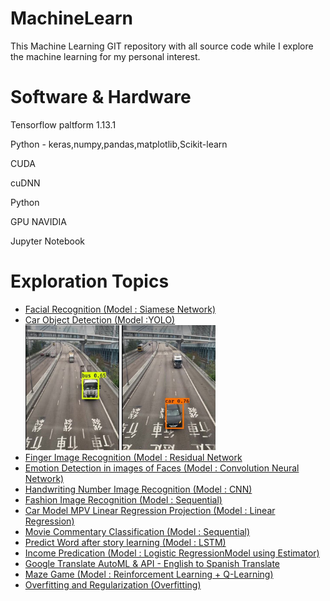 # MachineLearn

This Machine Learning GIT repository with all source code while I explore the machine learning for my personal interest.

Software & Hardware
===================
Tensorflow paltform 1.13.1

Python - keras,numpy,pandas,matplotlib,Scikit-learn

CUDA

cuDNN

Python 

GPU NAVIDIA

Jupyter Notebook

Exploration Topics
==================
* <a href="https://github.com/littlefish123/MachineLearn/blob/master/deep%20learning/convolution%20neural%20network/week4/face%20recognition/Face_Recognition_v3a.ipynb">Facial Recognition (Model : Siamese Network)</a><br>
* <a href="https://github.com/littlefish123/MachineLearn/blob/master/deep%20learning/convolution%20neural%20network/week3/Autonomous_driving_application_Car_detection_v3a.ipynb">Car Object Detection (Model :YOLO)</a>
  <br><img src="https://github.com/littlefish123/MachineLearn/blob/master/deep%20learning/logo/card1.JPG" alt="Car Detection Output" width="150" height="200">
  <img src="https://github.com/littlefish123/MachineLearn/blob/master/deep%20learning/logo/card2.JPG" alt="Car Detection Output" width="150" height="200"> 
  <br>
* <a href="https://github.com/littlefish123/MachineLearn/blob/master/deep%20learning/convolution%20neural%20network/week2/Convolution_model_Application_v1a.ipynb">Finger Image Recognition (Model : Residual Network</a><br>
* <a href="https://github.com/littlefish123/MachineLearn/blob/master/deep%20learning/convolution%20neural%20network/week2/Keras_Tutorial_v2a%20(smile%20recognition).ipynb">Emotion Detection in images of Faces (Model : Convolution Neural Network)</a><br>
* <a href="https://github.com/littlefish123/MachineLearn/tree/master/CNNHandWrite">Handwriting Number Image Recognition (Model : CNN)</a><br>
* <a href="https://github.com/littlefish123/MachineLearn/tree/master/ImageRecogition">Fashion Image Recognition (Model : Sequential)</a><br>
* <a href="https://github.com/littlefish123/MachineLearn/tree/master/Regression">Car Model MPV Linear Regression Projection (Model : Linear Regression)</a><br>
* <a href="https://github.com/littlefish123/MachineLearn/tree/master/MovieCommentClassification">Movie Commentary Classification (Model : Sequential)</a><br>
* <a href="https://github.com/littlefish123/MachineLearn/tree/master/LSTMPredictWord">Predict Word after story learning (Model : LSTM)</a><br>
* <a href="https://github.com/littlefish123/MachineLearn/tree/master/LinearEstimator">Income Predication (Model : Logistic RegressionModel using Estimator)</a><br>
* <a href="https://github.com/littlefish123/MachineLearn/tree/master/GoogeTranslate">Google Translate AutoML & API - English to Spanish Translate</a><br>
* <a href="https://github.com/littlefish123/MachineLearn/tree/master/ReinforceMaze">Maze Game (Model : Reinforcement Learning + Q-Learning)</a><br>
* <a href="https://github.com/littlefish123/MachineLearn/tree/master/Overfitting">Overfitting and Regularization (Overfitting)</a><br>
